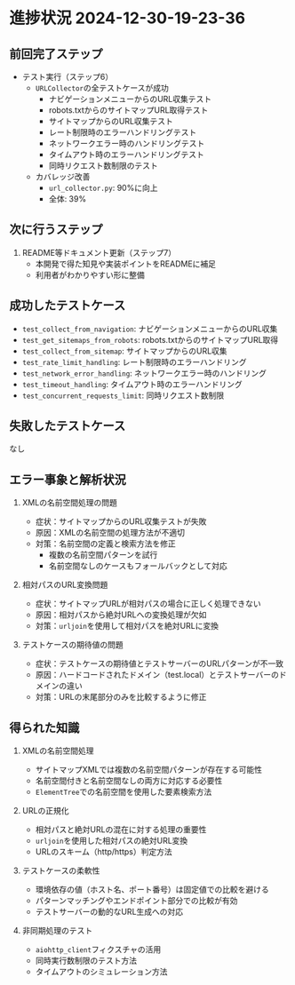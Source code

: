 # 進捗状況 2024-12-30-19-23-36

## 前回完了ステップ
- テスト実行（ステップ6）
  - `URLCollector`の全テストケースが成功
    - ナビゲーションメニューからのURL収集テスト
    - robots.txtからのサイトマップURL取得テスト
    - サイトマップからのURL収集テスト
    - レート制限時のエラーハンドリングテスト
    - ネットワークエラー時のハンドリングテスト
    - タイムアウト時のエラーハンドリングテスト
    - 同時リクエスト数制限のテスト
  - カバレッジ改善
    - `url_collector.py`: 90%に向上
    - 全体: 39%

## 次に行うステップ
1. README等ドキュメント更新（ステップ7）
   - 本開発で得た知見や実装ポイントをREADMEに補足
   - 利用者がわかりやすい形に整備

## 成功したテストケース
- `test_collect_from_navigation`: ナビゲーションメニューからのURL収集
- `test_get_sitemaps_from_robots`: robots.txtからのサイトマップURL取得
- `test_collect_from_sitemap`: サイトマップからのURL収集
- `test_rate_limit_handling`: レート制限時のエラーハンドリング
- `test_network_error_handling`: ネットワークエラー時のハンドリング
- `test_timeout_handling`: タイムアウト時のエラーハンドリング
- `test_concurrent_requests_limit`: 同時リクエスト数制限

## 失敗したテストケース
なし

## エラー事象と解析状況
1. XMLの名前空間処理の問題
   - 症状：サイトマップからのURL収集テストが失敗
   - 原因：XMLの名前空間の処理方法が不適切
   - 対策：名前空間の定義と検索方法を修正
     - 複数の名前空間パターンを試行
     - 名前空間なしのケースもフォールバックとして対応

2. 相対パスのURL変換問題
   - 症状：サイトマップURLが相対パスの場合に正しく処理できない
   - 原因：相対パスから絶対URLへの変換処理が欠如
   - 対策：`urljoin`を使用して相対パスを絶対URLに変換

3. テストケースの期待値の問題
   - 症状：テストケースの期待値とテストサーバーのURLパターンが不一致
   - 原因：ハードコードされたドメイン（test.local）とテストサーバーのドメインの違い
   - 対策：URLの末尾部分のみを比較するように修正

## 得られた知識
1. XMLの名前空間処理
   - サイトマップXMLでは複数の名前空間パターンが存在する可能性
   - 名前空間付きと名前空間なしの両方に対応する必要性
   - `ElementTree`での名前空間を使用した要素検索方法

2. URLの正規化
   - 相対パスと絶対URLの混在に対する処理の重要性
   - `urljoin`を使用した相対パスの絶対URL変換
   - URLのスキーム（http/https）判定方法

3. テストケースの柔軟性
   - 環境依存の値（ホスト名、ポート番号）は固定値での比較を避ける
   - パターンマッチングやエンドポイント部分での比較が有効
   - テストサーバーの動的なURL生成への対応

4. 非同期処理のテスト
   - `aiohttp_client`フィクスチャの活用
   - 同時実行数制限のテスト方法
   - タイムアウトのシミュレーション方法 